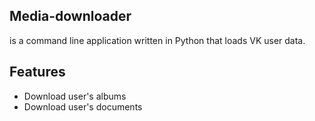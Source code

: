 Media-downloader
--------
is a command line application written in Python that loads VK user data.

Features
--------
- Download user's albums
- Download user's documents
